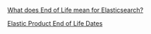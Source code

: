 [What does End of Life mean for Elasticsearch?](https://support.elastic.co/customers/s/article/ka061000000TPnf)


[Elastic Product End of Life Dates](https://www.elastic.co/support/eol)
